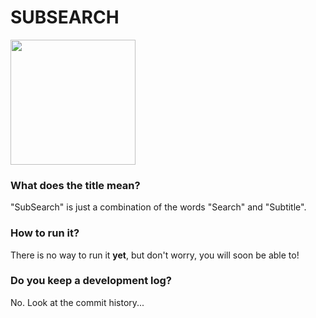 # SUBSEARCH

[<img src="https://cdn1.savepice.ru/uploads/2020/11/24/40fccf116dd3b99eeb241050222924cd-full.png" width="200" height="200">](http://google.com.au/)


### What does the title mean?
"SubSearch" is just a combination of the words "Search" and "Subtitle".

### How to run it?
There is no way to run it **yet**, but don't worry, you will soon be able to!

### Do you keep a development log?
No. Look at the commit history...
